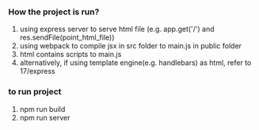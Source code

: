 
### How the project is run?
1. using express server to serve html file (e.g. app.get('/') and res.sendFile(point_html_file))
2. using webpack to compile jsx in src folder to main.js in public folder
3. html contains scripts to main.js
4. alternatively, if using template engine(e.g. handlebars) as html, refer to 17/express

### to run project
1. npm run build
2. npm run server